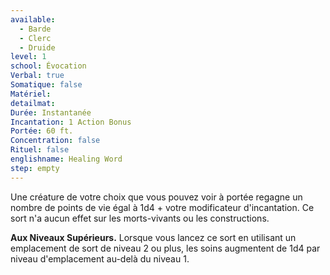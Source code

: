 ```yaml
---
available:
  - Barde
  - Clerc
  - Druide
level: 1
school: Évocation
Verbal: true
Somatique: false
Matériel:
detailmat:
Durée: Instantanée
Incantation: 1 Action Bonus
Portée: 60 ft.
Concentration: false
Rituel: false
englishname: Healing Word
step: empty
---
```

Une créature de votre choix que vous pouvez voir à portée regagne un nombre de points de vie égal à 1d4 + votre modificateur d'incantation. Ce sort n'a aucun effet sur les morts-vivants ou les constructions.

**Aux Niveaux Supérieurs.** Lorsque vous lancez ce sort en utilisant un emplacement de sort de niveau 2 ou plus, les soins augmentent de 1d4 par niveau d'emplacement au-delà du niveau 1.
